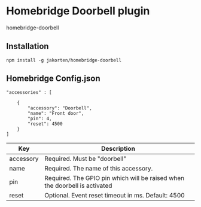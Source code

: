 # Homebridge Doorbell plugin

homebridge-doorbell

## Installation

```
npm install -g jakorten/homebridge-doorbell
```

## Homebridge Config.json

```
"accessories" : [

    {
        "accessory": "Doorbell",
        "name": "Front door",
        "pin": 4,
        "reset": 4500
    }
]
```

| Key           | Description                                                                |
|---------------|----------------------------------------------------------------------------|
| accessory     | Required. Must be "doorbell"                                               |
| name          | Required. The name of this accessory.                                      |
| pin           | Required. The GPIO pin which will be raised when the doorbell is activated |
| reset         | Optional. Event reset timeout in ms. Default: 4500                         |
